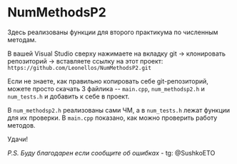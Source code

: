 # NumMethodsP2

Здесь реализованы функции для второго практикума по численным методам.

В вашей Visual Studio сверху нажимаете на вкладку git -> клонировать репозиторий -> вставляете ссылку на этот проект:
`https://github.com/Leonellos/NumMethodsP2.git`

Если не знаете, как правильно копировать себе git-репозиторий, можете просто скачать 3 файлика --
`main.cpp`, `num_methodsp2.h` и `num_tests.h` и добавить к себе в проект.

В `num_methodsp2.h` реализованы сами ЧМ, а в `num_tests.h` лежат функции для их проверки.
В `main.cpp` показано, как можно проверить работу методов.

Удачи!

_P.S. Буду благодарен если сообщите об ошибках_ - tg: @SushkoETO
